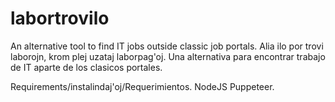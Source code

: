 # labortrovilo
An alternative tool to find IT jobs outside classic job portals.
Alia ilo por trovi laborojn, krom plej uzataj laborpag'oj.
Una alternativa para encontrar trabajo de IT aparte de los clasicos portales.

Requirements/instalindaj'oj/Requerimientos.
NodeJS
Puppeteer.


